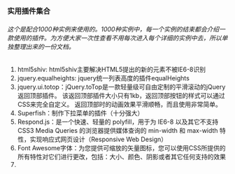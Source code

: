 ### 实用插件集合
###### 这个是配合1000种实例来使用的。1000种实例中，每一个实例的结束都会介绍一款使用的插件。为方便大家一次性查看不用每次进入每个详细的实例中去，所以单独整理出来的一份文档。
1. html5shiv:   html5shiv主要解决HTML5提出的新的元素不被IE6-8识别
1. jquery.equalheights:  jquery统一列表高度的插件equalHeights
1. jquery.ui.totop：jQuery.toTop是一款轻量级可自由定制的平滑滚动的jQuery返回顶部插件。
该返回顶部插件大小只有1kb，返回顶部按钮的样式可以通过CSS来完全自定义。
返回顶部时的动画效果平滑顺畅，而且使用非常简单。
1. Superfish：制作下拉菜单的插件（十分强大）
1. Respond.js：是一个快速、轻量的 polyfill，用于为 IE6-8 以及其它不支持 CSS3 Media Queries 的浏览器提供媒体查询的 min-width 和 max-width 特性，实现响应式网页设计（Responsive Web Design）
1. Font Awesome字体：为您提供可缩放的矢量图标，您可以使用CSS所提供的所有特性对它们进行更改，包括：大小、颜色、阴影或者其它任何支持的效果
2. 

